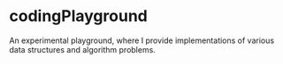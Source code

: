 # codingPlayground
An experimental playground, where I provide implementations of various data structures and algorithm problems.
